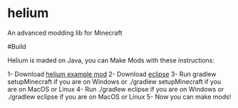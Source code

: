 # helium
An advanced modding lib for Minecraft

#Build


Helium is maded on Java, you can Make Mods with these instructions:


1- Download [helium example mod](https://www.github.com/HeliumMinecraft/helium-example-mod) 
2- Download [eclipse](https://eclipsefoundation.org)
3- Run gradlew setupMinecraft if you are on Windows or ./gradlew setupMinecraft if you are on MacOS or Linux
4- Run ./gradlew eclipse if you are on Windows or ./gradlew eclipse if you are on MacOS or Linux
5- Now you can make mods!


